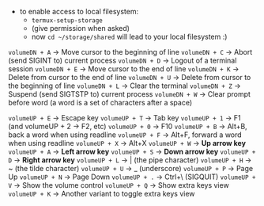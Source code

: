 * to enable access to local filesystem:
     - `termux-setup-storage`
     - (give permission when asked)
     - now `cd ~/storage/shared` will lead to your local filesystem :)

`volumeDN + A` → Move cursor to the beginning of line
`volumeDN + C` → Abort (send SIGINT to) current process
`volumeDN + D` → Logout of a terminal session
`volumeDN + E` → Move cursor to the end of line
`volumeDN + K` → Delete from cursor to the end of line
`volumeDN + U` → Delete from cursor to the beginning of line
`volumeDN + L` → Clear the terminal
`volumeDN + Z` → Suspend (send SIGTSTP to) current process
`volumeDN + W` → Clear prompt before word (a word is a set of characters after a space)

`volumeUP + E` → Escape key
`volumeUP + T` → Tab key
`volumeUP + 1` → F1 (and volumeUP + 2 → F2, etc)
`volumeUP + 0` → F10
`volumeUP + B` → Alt+B, back a word when using readline
`volumeUP + F` → Alt+F, forward a word when using readline
`volumeUP + X` → Alt+X
`volumeUP + W` → **Up arrow key**
`volumeUP + A` → **Left arrow key**
`volumeUP + S` → **Down arrow key**
`volumeUP + D` → **Right arrow key**
`volumeUP + L` → | (the pipe character)
`volumeUP + H` → ~ (the tilde character)
`volumeUP + U` → _ (underscore)
`volumeUP + P` → Page Up
`volumeUP + N` → Page Down
`volumeUP + .` → Ctrl+\ (SIGQUIT)
`volumeUP + V` → Show the volume control
`volumeUP + Q` → Show extra keys view
`volumeUP + K` → Another variant to toggle extra keys view

